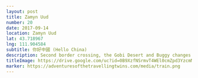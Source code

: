 ```yaml
---
layout: post
title: Zamyn Uud
number: 20
date: 2017-09-14
location: Zamyn Uud
lat: 43.718967
lng: 111.904584
subtitle: 你好中國 (Hello China)
description: Second border crossing, the Gobi Desert and Buggy changes. 
titleImage: https://drive.google.com/uc?id=0B9XzfNSrmvT4WEl0cmZpd3YzcmM
marker: https://adventuresofthetravellingtwins.com/media/train.png
---
```

